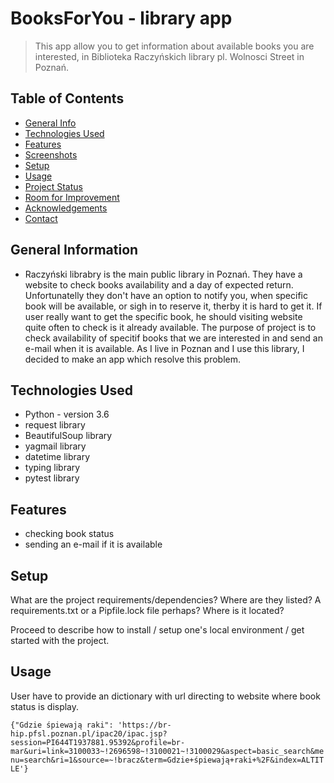 # BooksForYou - library app
> This app allow you to get information about available books you are interested, in Biblioteka Raczyńskich library pl. Wolnosci Street in Poznań. 

## Table of Contents
* [General Info](#general-information)
* [Technologies Used](#technologies-used)
* [Features](#features)
* [Screenshots](#screenshots)
* [Setup](#setup)
* [Usage](#usage)
* [Project Status](#project-status)
* [Room for Improvement](#room-for-improvement)
* [Acknowledgements](#acknowledgements)
* [Contact](#contact)
<!-- * [License](#license) -->


## General Information
- Raczyński librabry is the main public library in Poznań. They have a website to check books availability and a day of expected return. 
Unfortunatelly they don't have an option to notify you, when specific book will be available, or sigh in to reserve it, therby it is hard to get it.
If user really want to get the specific book, he should visiting website quite often to check is it already available.
The purpose of project is to check availability of specitif books that we are interested in and send an e-mail when it is available. 
As I live in Poznan and I use this library, I decided to make an app which resolve this problem. 



## Technologies Used
- Python - version 3.6
- request library
- BeautifulSoup library 
- yagmail library
- datetime library
- typing library
- pytest library



## Features
- checking book status
- sending an e-mail if it is available



## Setup
What are the project requirements/dependencies? Where are they listed? A requirements.txt or a Pipfile.lock file perhaps? Where is it located?

Proceed to describe how to install / setup one's local environment / get started with the project.


## Usage
User have to provide an dictionary with url directing to website where book status is display. 

`{"Gdzie śpiewają raki": 'https://br-hip.pfsl.poznan.pl/ipac20/ipac.jsp?session=PI644T1937881.95392&profile=br-mar&uri=link=3100033~!2696598~!3100021~!3100029&aspect=basic_search&menu=search&ri=1&source=~!bracz&term=Gdzie+śpiewają+raki+%2F&index=ALTITLE'}`

